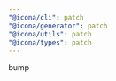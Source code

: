 ```yaml
---
"@icona/cli": patch
"@icona/generator": patch
"@icona/utils": patch
"@icona/types": patch
---
```


bump
